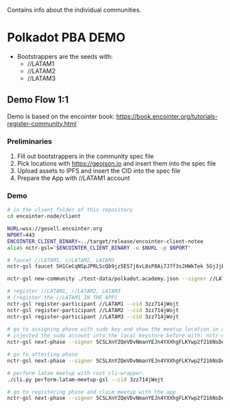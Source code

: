 Contains info about the individual communities.

# Polkadot PBA DEMO
* Bootstrappers are the seeds with:
   * //LATAM1
   * //LATAM2
   * //LATAM3


## Demo Flow 1:1
Demo is based on the encointer book: https://book.encointer.org/tutorials-register-community.html

### Preliminaries
1. Fill out bootstrappers in the community spec file
2. Pick locations with https://geojson.io and insert them into the spec file
3. Upload assets to IPFS and insert the CID into the spec file
4. Prepare the App with //LATAM1 account
### Demo
```bash
# in the client folder of this repository
cd encointer-node/client

NURL=wss://gesell.encointer.org
NPORT=443
ENCOINTER_CLIENT_BINARY=../target/release/encointer-client-notee
alias nctr-gsl="$ENCOINTER_CLIENT_BINARY -u $NURL -p $NPORT"

# faucet //LATAM1, //LATAM2, LATAM3
nctr-gsl faucet 5H1CeCqNSpJPRLScQb9jz5ES7j6vL8sP8Ai7J7f3sJHWkTek 5GjJjBPg8XzD2RMzFSV2Qq42CxBdJsND9fRoBtxCqmYNJA4M 5D83c6U4cpnJRUFi9hZZroBPzB2g2sd91eFT3Rm2QTp7ZJau

nctr-gsl new-community ./test-data/polkadot.academy.json --signer //LATAM1

# register //LATAM1, //LATAM2, LATAM3
# (register the //LATAM1 IN THE APP)
nctr-gsl register-participant //LATAM1 --cid 3zz714jWojt
nctr-gsl register-participant //LATAM2 --cid 3zz714jWojt
nctr-gsl register-participant //LATAM3 --cid 3zz714jWojt
 
# go to assigning phase with sudo key and show the meetup location in app
# injected the sudo account into the local keystore before with: nctr-gsl new-account "<seed>"
nctr-gsl next-phase --signer 5CSLXnYZQeVDvNmanYEJn4YXXhgFLKYwp2f216NsDehR8mVU

# go to attesting phase
nctr-gsl next-phase --signer 5CSLXnYZQeVDvNmanYEJn4YXXhgFLKYwp2f216NsDehR8mVU

# perform latam meetup with rust cli-wrapper.
./cli.py perform-latam-meetup-gsl --cid 3zz714jWojt

# go to registering phase and claim meetup with the app
nctr-gsl next-phase --signer 5CSLXnYZQeVDvNmanYEJn4YXXhgFLKYwp2f216NsDehR8mVU

```

